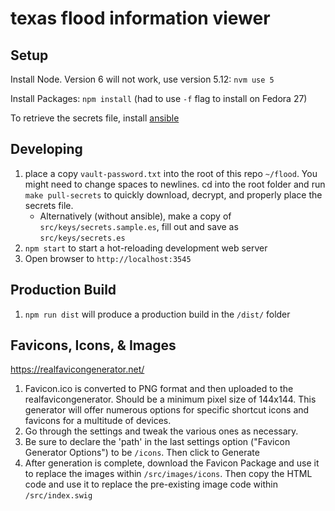 # texas flood information viewer

## Setup

Install Node. Version 6 will not work, use version 5.12: `nvm use 5`

Install Packages: `npm install` (had to use `-f` flag to install on Fedora 27)

To retrieve the secrets file, install [ansible](http://www.ansible.com/)

## Developing

1. place a copy `vault-password.txt` into the root of this repo `~/flood`. You might need to change spaces to newlines. cd into the root folder and run `make pull-secrets` to quickly download, decrypt, and properly place the secrets file.
    * Alternatively (without ansible), make a copy of `src/keys/secrets.sample.es`, fill out and save as `src/keys/secrets.es`
1. `npm start` to start a hot-reloading development web server
1. Open browser to `http://localhost:3545`

## Production Build

1. `npm run dist` will produce a production build in the `/dist/` folder

## Favicons, Icons, & Images

https://realfavicongenerator.net/
1. Favicon.ico is converted to PNG format and then uploaded to the realfavicongenerator. Should be a minimum pixel size of 144x144. This generator will offer numerous options for specific shortcut icons and favicons for a multitude of devices.
1. Go through the settings and tweak the various ones as necessary.
1. Be sure to declare the 'path' in the last settings option ("Favicon Generator Options") to be `/icons`. Then click to Generate
1. After generation is complete, download the Favicon Package and use it to replace the images within `/src/images/icons`. Then copy the HTML code and use it to replace the pre-existing image code within `/src/index.swig`
